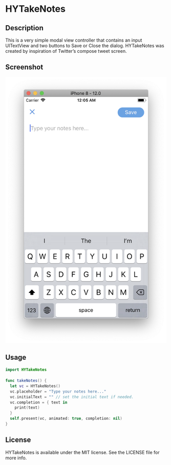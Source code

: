 # HYTakeNotes

## Description

This is a very simple modal view controller that contains an input UITextView and two buttons to Save or Close the dialog. HYTakeNotes was created by inspiration of Twitter’s compose tweet screen.

## Screenshot
![HYTakeNotes Example](https://raw.githubusercontent.com/RomanN2/HYTakeNotes/master/.github/Screenshot.png)

## Usage
``` swift
import HYTakeNotes

func takeNotes() {
  let vc = HYTakeNotes()
  vc.placeholder = "Type your notes here..."
  vc.initialText = "" // set the initial text if needed.
  vc.completion = { text in
    print(text)
  }
  self.present(vc, animated: true, completion: nil)
}
```

## License
HYTakeNotes is available under the MIT license. See the LICENSE file for more info.
